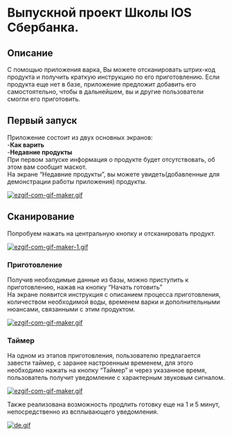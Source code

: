 # Выпускной проект Школы IOS Сбербанка.
## Описание
С помощью приложения варка, Вы можете отсканировать штрих-код продукта и получить краткую инструкцию по его приготовлению. Если продукта еще нет в базе, приложение предложит добавить его самостоятельно, чтобы в дальнейшем, вы и другие пользователи смогли его приготовить. 
## Первый запуск
Приложение состоит из двух основных экранов:<br>
-**Как варить**<br>
-**Недавние продукты**<br>
При первом запуске информация о продукте будет отсутствовать, об этом вам сообщит маскот.<br>
На экране “Недавние продукты”, вы можете увидеть(добавленные для демонстрации работы приложения) продукты.

[![ezgif-com-gif-maker.gif](https://i.postimg.cc/tCQ4jZcy/ezgif-com-gif-maker.gif)](https://postimg.cc/rzjkGmcY)

## Сканирование 
Попробуем нажать на центральную кнопку и отсканировать продукт. 

[![ezgif-com-gif-maker-1.gif](https://i.postimg.cc/kG5zrcdw/ezgif-com-gif-maker-1.gif)](https://postimg.cc/nj60BqrQ)

### Приготовление
Получив необходимые данные из базы, можно приступить к приготовлению, нажав на кнопку “Начать готовить”<br>
На экране появится инструкция с описанием процесса приготовления, количеством необходимой воды, временем варки и дополнительными нюансами, связанными с этим продуктом.

[![ezgif-com-gif-maker.gif](https://i.postimg.cc/T1pyKz6b/ezgif-com-gif-maker.gif)](https://postimg.cc/XB6NhDXN)

### Таймер
На одном из этапов приготовления, пользователю предлагается завести таймер, с заранее настроенным временем, для этого необходимо нажать на кнопку “Таймер” и через указанное время, пользователь получит уведомление с характерным звуковым сигналом. 

[![ezgif-com-gif-maker.gif](https://i.postimg.cc/2y7WWP98/ezgif-com-gif-maker.gif)](https://postimg.cc/n9MMbwt6)

Также реализована возможность продлить готовку еще на 1 и 5 минут, непосредственно из всплывающего уведомления. 

[![de.gif](https://i.postimg.cc/GhpN2r52/de.gif)](https://postimg.cc/Z01jskZt)








